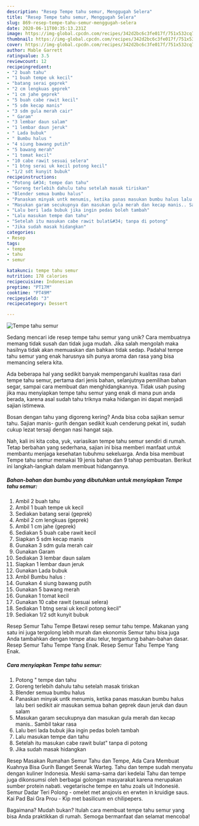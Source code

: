 ```yaml
---
description: "Resep Tempe tahu semur, Menggugah Selera"
title: "Resep Tempe tahu semur, Menggugah Selera"
slug: 869-resep-tempe-tahu-semur-menggugah-selera
date: 2020-06-11T00:35:13.231Z
image: https://img-global.cpcdn.com/recipes/342d2bc6c3fe017f/751x532cq70/tempe-tahu-semur-foto-resep-utama.jpg
thumbnail: https://img-global.cpcdn.com/recipes/342d2bc6c3fe017f/751x532cq70/tempe-tahu-semur-foto-resep-utama.jpg
cover: https://img-global.cpcdn.com/recipes/342d2bc6c3fe017f/751x532cq70/tempe-tahu-semur-foto-resep-utama.jpg
author: Mable Garrett
ratingvalue: 3.5
reviewcount: 12
recipeingredient:
- "2 buah tahu"
- "1 buah tempe uk kecil"
- "batang serai geprek"
- "2 cm lengkuas geprek"
- "1 cm jahe geprek"
- "5 buah cabe rawit kecil"
- "5 sdm kecap manis"
- "3 sdm gula merah cair"
- " Garam"
- "3 lembar daun salam"
- "1 lembar daun jeruk"
- " Lada bubuk"
- " Bumbu halus "
- "4 siung bawang putih"
- "5 bawang merah"
- "1 tomat kecil"
- "10 cabe rawit sesuai selera"
- "1 btng serai uk kecil potong kecil"
- "1/2 sdt kunyit bubuk"
recipeinstructions:
- "Potong &#34; tempe dan tahu"
- "Goreng terlebih dahulu tahu setelah masak tiriskan"
- "Blender semua bumbu halus"
- "Panaskan minyak untk menumis, ketika panas masukan bumbu halus lalu beri sedikit air masukan semua bahan geprek daun jeruk dan daun salam"
- "Masukan garam secukupnya dan masukan gula merah dan kecap manis.. Sambil takar rasa"
- "Lalu beri lada bubuk jika ingin pedas boleh tambah"
- "Lalu masukan tempe dan tahu"
- "Setelah itu masukan cabe rawit bulat&#34; tanpa di potong"
- "Jika sudah masak hidangkan"
categories:
- Resep
tags:
- tempe
- tahu
- semur

katakunci: tempe tahu semur 
nutrition: 178 calories
recipecuisine: Indonesian
preptime: "PT17M"
cooktime: "PT49M"
recipeyield: "3"
recipecategory: Dessert

---
```



![Tempe tahu semur](https://img-global.cpcdn.com/recipes/342d2bc6c3fe017f/751x532cq70/tempe-tahu-semur-foto-resep-utama.jpg)

Sedang mencari ide resep tempe tahu semur yang unik? Cara membuatnya memang tidak susah dan tidak juga mudah. Jika salah mengolah maka hasilnya tidak akan memuaskan dan bahkan tidak sedap. Padahal tempe tahu semur yang enak harusnya sih punya aroma dan rasa yang bisa memancing selera kita.

Ada beberapa hal yang sedikit banyak mempengaruhi kualitas rasa dari tempe tahu semur, pertama dari jenis bahan, selanjutnya pemilihan bahan segar, sampai cara membuat dan menghidangkannya. Tidak usah pusing jika mau menyiapkan tempe tahu semur yang enak di mana pun anda berada, karena asal sudah tahu triknya maka hidangan ini dapat menjadi sajian istimewa.

Bosan dengan tahu yang digoreng kering? Anda bisa coba sajikan semur tahu. Sajian manis- gurih dengan sedikit kuah cenderung pekat ini, sudah cukup lezat tersaji dengan nasi hangat saja.


Nah, kali ini kita coba, yuk, variasikan tempe tahu semur sendiri di rumah. Tetap berbahan yang sederhana, sajian ini bisa memberi manfaat untuk membantu menjaga kesehatan tubuhmu sekeluarga. Anda bisa membuat Tempe tahu semur memakai 19 jenis bahan dan 9 tahap pembuatan. Berikut ini langkah-langkah dalam membuat hidangannya.

<!--inarticleads1-->

##### Bahan-bahan dan bumbu yang dibutuhkan untuk menyiapkan Tempe tahu semur:

1. Ambil 2 buah tahu
1. Ambil 1 buah tempe uk kecil
1. Sediakan batang serai (geprek)
1. Ambil 2 cm lengkuas (geprek)
1. Ambil 1 cm jahe (geprek)
1. Sediakan 5 buah cabe rawit kecil
1. Siapkan 5 sdm kecap manis
1. Gunakan 3 sdm gula merah cair
1. Gunakan  Garam
1. Sediakan 3 lembar daun salam
1. Siapkan 1 lembar daun jeruk
1. Gunakan  Lada bubuk
1. Ambil  Bumbu halus :
1. Gunakan 4 siung bawang putih
1. Gunakan 5 bawang merah
1. Gunakan 1 tomat kecil
1. Gunakan 10 cabe rawit (sesuai selera)
1. Sediakan 1 btng serai uk kecil potong kecil&#34;
1. Sediakan 1/2 sdt kunyit bubuk


Resep Semur Tahu Tempe Betawi resep semur tahu tempe. Makanan yang satu ini juga tergolong lebih murah dan ekonomis Semur tahu bisa juga Anda tambahkan dengan tempe atau telur, tergantung bahan-bahan dasar. Resep Semur Tahu Tempe Yang Enak. Resep Semur Tahu Tempe Yang Enak. 

<!--inarticleads2-->

##### Cara menyiapkan Tempe tahu semur:

1. Potong &#34; tempe dan tahu
1. Goreng terlebih dahulu tahu setelah masak tiriskan
1. Blender semua bumbu halus
1. Panaskan minyak untk menumis, ketika panas masukan bumbu halus lalu beri sedikit air masukan semua bahan geprek daun jeruk dan daun salam
1. Masukan garam secukupnya dan masukan gula merah dan kecap manis.. Sambil takar rasa
1. Lalu beri lada bubuk jika ingin pedas boleh tambah
1. Lalu masukan tempe dan tahu
1. Setelah itu masukan cabe rawit bulat&#34; tanpa di potong
1. Jika sudah masak hidangkan


Resep Masakan Rumahan Semur Tahu dan Tempe, Ada Cara Membuat Kuahnya Bisa Gurih Banget Seenak Warteg. Tahu dan tempe sudah menyatu dengan kuliner Indonesia. Meski sama-sama dari kedelai Tahu dan tempe juga dikonsumsi oleh berbagai golongan masyarakat karena merupakan sumber protein nabati. vegetarische tempe en tahu zoals uit Indonesië. Semur Dadar Teri Polong - omelet met ansjovis en erwten in kruidige saus. Kai Pad Bai Gra Prou - Kip met basilicum en chilipepers. 

Bagaimana? Mudah bukan? Itulah cara membuat tempe tahu semur yang bisa Anda praktikkan di rumah. Semoga bermanfaat dan selamat mencoba!
